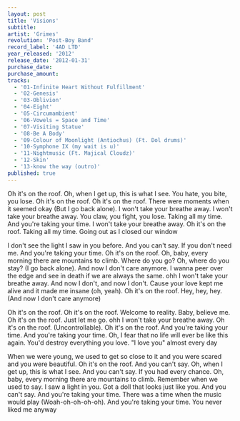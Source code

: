 ```yaml
---
layout: post
title: 'Visions'
subtitle: 
artist: 'Grimes'
revolution: 'Post-Boy Band'
record_label: '4AD LTD'
year_released: '2012'
release_date: '2012-01-31'
purchase_date: 
purchase_amount: 
tracks: 
  - '01-Infinite Heart Without Fulfillment'
  - '02-Genesis'
  - '03-Oblivion'
  - '04-Eight'
  - '05-Circumambient'
  - '06-Vowels = Space and Time'
  - '07-Visiting Statue'
  - '08-Be A Body'
  - '09-Colour of Moonlight (Antiochus) (Ft. Dol drums)'
  - '10-Symphone IX (my wait is u)'
  - '11-Nightmusic (Ft. Majical Cloudz)'
  - '12-Skin'
  - '13-know the way (outro)'
published: true
---
```


Oh it's on the roof. Oh, when I get up, this is what I see. You hate, you bite, you lose. Oh it's on the roof. Oh it's on the roof. There were moments when it seemed okay (But I go back alone). I won't take your breathe away. I won't take your breathe away. You claw, you fight, you lose. Taking all my time. And you're taking your time. I won't take your breathe away. Oh it's on the roof. Taking all my time. Going out as I closed our window

I don't see the light I saw in you before. And you can't say. If you don't need me. And you're taking your time. Oh it's on the roof. Oh, baby, every morning there are mountains to climb. Where do you go? Oh, where do you stay? (I go back alone). And now I don't care anymore. I wanna peer over the edge and see in death if we are always the same. ohh I won't take your breathe away. And now I don't, and now I don't. Cause your love kept me alive and it made me insane (oh, yeah). Oh it's on the roof. Hey, hey, hey. (And now I don't care anymore)

Oh it's on the roof. Oh it's on the roof. Welcome to reality. Baby, believe me. Oh it's on the roof. Just let me go. ohh I won't take your breathe away. Oh it's on the roof. (Uncontrollable). Oh it's on the roof. And you're taking your time. And you're taking your time. Oh, I fear that no life will ever be like this again. You'd destroy everything you love. "I love you" almost every day

When we were young, we used to get so close to it and you were scared and you were beautiful. Oh it's on the roof. And you can't say. Oh, when I get up, this is what I see. And you can't say. If you had every chance. Oh, baby, every morning there are mountains to climb. Remember when we used to say. I saw a light in you. Got a doll that looks just like you. And you can't say. And you're taking your time. There was a time when the music would play (Woah-oh-oh-oh-oh). And you're taking your time. You never liked me anyway
